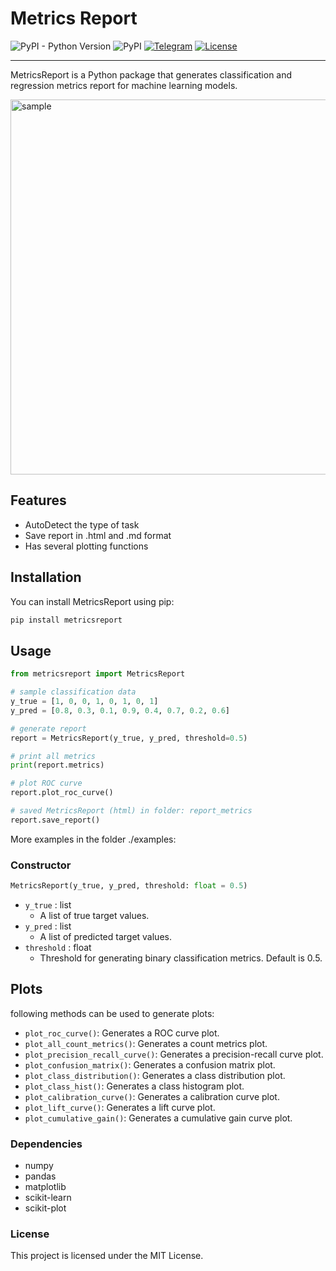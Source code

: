 # Metrics Report

![PyPI - Python Version](https://img.shields.io/pypi/pyversions/metricsreport) 
![PyPI](https://img.shields.io/pypi/v/metricsreport) 
[![Telegram](https://img.shields.io/badge/chat-on%20Telegram-2ba2d9.svg)](https://t.me/automlalex) 
[![License](https://img.shields.io/badge/license-MIT-blue.svg)](/LICENSE) 

-------------

MetricsReport is a Python package that generates classification and regression metrics report for machine learning models.


<img width=600 src="./exemples/metricsrepor_html.gif" alt="sample">

## Features
- AutoDetect the type of task
- Save report in .html and .md format
- Has several plotting functions


## Installation

You can install MetricsReport using pip:

```bash
pip install metricsreport
```

## Usage

```python
from metricsreport import MetricsReport  

# sample classification data 
y_true = [1, 0, 0, 1, 0, 1, 0, 1] 
y_pred = [0.8, 0.3, 0.1, 0.9, 0.4, 0.7, 0.2, 0.6]  

# generate report 
report = MetricsReport(y_true, y_pred, threshold=0.5)  

# print all metrics 
print(report.metrics)  

# plot ROC curve 
report.plot_roc_curve()

# saved MetricsReport (html) in folder: report_metrics
report.save_report()
```

More examples in the folder ./examples:


### Constructor

```python
MetricsReport(y_true, y_pred, threshold: float = 0.5)
```

*   `y_true` : list
    *   A list of true target values.
*   `y_pred` : list
    *   A list of predicted target values.
*   `threshold` : float
    *   Threshold for generating binary classification metrics. Default is 0.5.


## Plots

following methods can be used to generate plots:

*   `plot_roc_curve()`: Generates a ROC curve plot.
*   `plot_all_count_metrics()`: Generates a count metrics plot.
*   `plot_precision_recall_curve()`: Generates a precision-recall curve plot.
*   `plot_confusion_matrix()`: Generates a confusion matrix plot.
*   `plot_class_distribution()`: Generates a class distribution plot.
*   `plot_class_hist()`: Generates a class histogram plot.
*   `plot_calibration_curve()`: Generates a calibration curve plot.
*   `plot_lift_curve()`: Generates a lift curve plot.
*   `plot_cumulative_gain()`: Generates a cumulative gain curve plot.

### Dependencies

*   numpy
*   pandas
*   matplotlib
*   scikit-learn
*   scikit-plot

### License

This project is licensed under the MIT License.